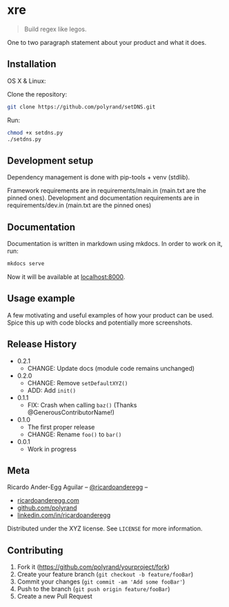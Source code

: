 # xre
> Build regex like legos.

One to two paragraph statement about your product and what it does.

## Installation

OS X & Linux:

Clone the repository:

```sh
git clone https://github.com/polyrand/setDNS.git
```

Run:

```sh
chmod +x setdns.py
./setdns.py
```

## Development setup

Dependency management is done with pip-tools + venv (stdlib).

Framework requirements are in requirements/main.in (main.txt are the pinned ones). Development and documentation requirements are in requirements/dev.in (main.txt are the pinned ones)

## Documentation

Documentation is written in markdown using mkdocs. In order to work on it, run:

```sh
mkdocs serve
```

Now it will be available at [localhost:8000](localhost:8000).

## Usage example

A few motivating and useful examples of how your product can be used. Spice this up with code blocks and potentially more screenshots.

## Release History

* 0.2.1
    * CHANGE: Update docs (module code remains unchanged)
* 0.2.0
    * CHANGE: Remove `setDefaultXYZ()`
    * ADD: Add `init()`
* 0.1.1
    * FIX: Crash when calling `baz()` (Thanks @GenerousContributorName!)
* 0.1.0
    * The first proper release
    * CHANGE: Rename `foo()` to `bar()`
* 0.0.1
    * Work in progress

## Meta


Ricardo Ander-Egg Aguilar – [@ricardoanderegg](https://twitter.com/ricardoanderegg) –

- [ricardoanderegg.com](http://ricardoanderegg.com/)
- [github.com/polyrand](https://github.com/polyrand/)
- [linkedin.com/in/ricardoanderegg](http://linkedin.com/in/ricardoanderegg)

Distributed under the XYZ license. See ``LICENSE`` for more information.

## Contributing

1. Fork it (<https://github.com/polyrand/yourproject/fork>)
2. Create your feature branch (`git checkout -b feature/fooBar`)
3. Commit your changes (`git commit -am 'Add some fooBar'`)
4. Push to the branch (`git push origin feature/fooBar`)
5. Create a new Pull Request

